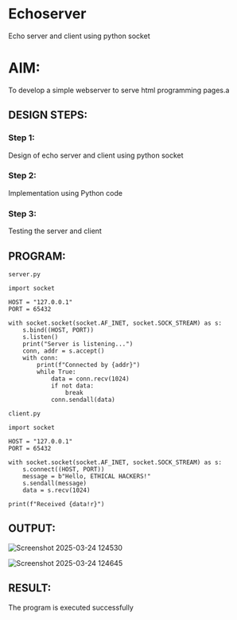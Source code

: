 # Echoserver
Echo server and client using python socket

# AIM:

To develop a simple webserver to serve html programming pages.a

## DESIGN STEPS:

### Step 1:

Design of echo server and client using python socket

### Step 2:

Implementation using Python code

### Step 3:

Testing the server and client 

## PROGRAM:
```
server.py

import socket

HOST = "127.0.0.1"
PORT = 65432

with socket.socket(socket.AF_INET, socket.SOCK_STREAM) as s:
    s.bind((HOST, PORT))
    s.listen()
    print("Server is listening...")
    conn, addr = s.accept()
    with conn:
        print(f"Connected by {addr}")
        while True:
            data = conn.recv(1024)
            if not data:
                break
            conn.sendall(data)

```
```
client.py

import socket

HOST = "127.0.0.1"
PORT = 65432

with socket.socket(socket.AF_INET, socket.SOCK_STREAM) as s:
    s.connect((HOST, PORT))
    message = b"Hello, ETHICAL HACKERS!"
    s.sendall(message)
    data = s.recv(1024)

print(f"Received {data!r}")

```

## OUTPUT:
![Screenshot 2025-03-24 124530](https://github.com/user-attachments/assets/45974edb-5681-4647-b8c5-efd4a202c107)

![Screenshot 2025-03-24 124645](https://github.com/user-attachments/assets/e74a30d5-f988-4adf-b54b-4545c98b536b)



## RESULT:
The program is executed successfully
